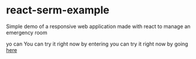 # react-serm-example
Simple demo of a  responsive web application made with react to manage an emergency room

yo can You can try it right now by entering you can try it right now by going [here](https://teba-isea-serm.netlify.app/)


